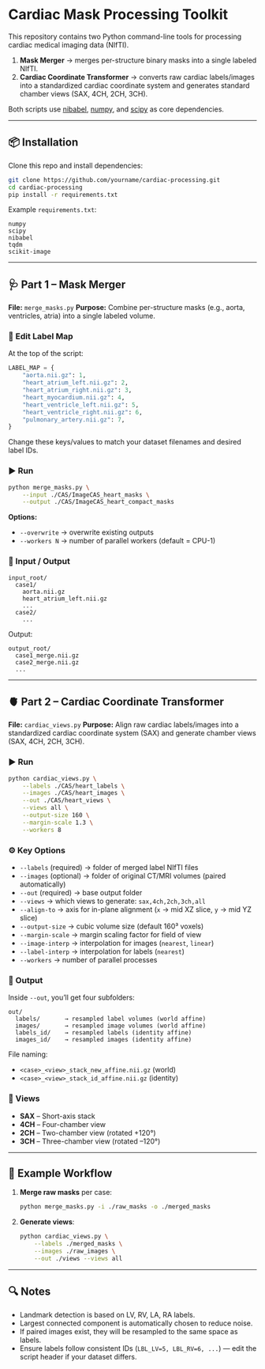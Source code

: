 # Cardiac Mask Processing Toolkit

This repository contains two Python command-line tools for processing cardiac medical imaging data (NIfTI).  

1. **Mask Merger** → merges per-structure binary masks into a single labeled NIfTI.  
2. **Cardiac Coordinate Transformer** → converts raw cardiac labels/images into a standardized cardiac coordinate system and generates standard chamber views (SAX, 4CH, 2CH, 3CH).  

Both scripts use [nibabel](https://nipy.org/nibabel/), [numpy](https://numpy.org/), and [scipy](https://scipy.org/) as core dependencies.

---

## 📦 Installation

Clone this repo and install dependencies:

```bash
git clone https://github.com/yourname/cardiac-processing.git
cd cardiac-processing
pip install -r requirements.txt
```

Example `requirements.txt`:

```
numpy
scipy
nibabel
tqdm
scikit-image
```

---

## 🩺 Part 1 – Mask Merger

**File:** `merge_masks.py`
**Purpose:** Combine per-structure masks (e.g., aorta, ventricles, atria) into a single labeled volume.

### 🔧 Edit Label Map

At the top of the script:

```python
LABEL_MAP = {
    "aorta.nii.gz": 1,
    "heart_atrium_left.nii.gz": 2,
    "heart_atrium_right.nii.gz": 3,
    "heart_myocardium.nii.gz": 4,
    "heart_ventricle_left.nii.gz": 5,
    "heart_ventricle_right.nii.gz": 6,
    "pulmonary_artery.nii.gz": 7,
}
```

Change these keys/values to match your dataset filenames and desired label IDs.

### ▶️ Run

```bash
python merge_masks.py \
    --input ./CAS/ImageCAS_heart_masks \
    --output ./CAS/ImageCAS_heart_compact_masks
```

**Options:**

* `--overwrite` → overwrite existing outputs
* `--workers N` → number of parallel workers (default = CPU-1)

### 📂 Input / Output

```
input_root/
  case1/
    aorta.nii.gz
    heart_atrium_left.nii.gz
    ...
  case2/
    ...
```

Output:

```
output_root/
  case1_merge.nii.gz
  case2_merge.nii.gz
  ...
```

---

## 🫀 Part 2 – Cardiac Coordinate Transformer

**File:** `cardiac_views.py`
**Purpose:** Align raw cardiac labels/images into a standardized cardiac coordinate system (SAX) and generate chamber views (SAX, 4CH, 2CH, 3CH).

### ▶️ Run

```bash
python cardiac_views.py \
    --labels ./CAS/heart_labels \
    --images ./CAS/heart_images \
    --out ./CAS/heart_views \
    --views all \
    --output-size 160 \
    --margin-scale 1.3 \
    --workers 8
```

### ⚙️ Key Options

* `--labels` (required) → folder of merged label NIfTI files
* `--images` (optional) → folder of original CT/MRI volumes (paired automatically)
* `--out` (required) → base output folder
* `--views` → which views to generate: `sax,4ch,2ch,3ch,all`
* `--align-to` → axis for in-plane alignment (`x` → mid XZ slice, `y` → mid YZ slice)
* `--output-size` → cubic volume size (default 160³ voxels)
* `--margin-scale` → margin scaling factor for field of view
* `--image-interp` → interpolation for images (`nearest`, `linear`)
* `--label-interp` → interpolation for labels (`nearest`)
* `--workers` → number of parallel processes

### 📂 Output

Inside `--out`, you’ll get four subfolders:

```
out/
  labels/       → resampled label volumes (world affine)
  images/       → resampled image volumes (world affine)
  labels_id/    → resampled labels (identity affine)
  images_id/    → resampled images (identity affine)
```

File naming:

* `<case>_<view>_stack_new_affine.nii.gz` (world)
* `<case>_<view>_stack_id_affine.nii.gz` (identity)

### 🧭 Views

* **SAX** – Short-axis stack
* **4CH** – Four-chamber view
* **2CH** – Two-chamber view (rotated +120°)
* **3CH** – Three-chamber view (rotated –120°)

---

## 🚀 Example Workflow

1. **Merge raw masks** per case:

   ```bash
   python merge_masks.py -i ./raw_masks -o ./merged_masks
   ```

2. **Generate views**:

   ```bash
   python cardiac_views.py \
       --labels ./merged_masks \
       --images ./raw_images \
       --out ./views --views all
   ```

---

## 🔍 Notes

* Landmark detection is based on LV, RV, LA, RA labels.
* Largest connected component is automatically chosen to reduce noise.
* If paired images exist, they will be resampled to the same space as labels.
* Ensure labels follow consistent IDs (`LBL_LV=5, LBL_RV=6, ...`) — edit the script header if your dataset differs.

```